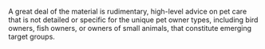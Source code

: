 A great deal of the material is rudimentary, high-level advice on pet care that is not detailed or specific for the unique pet owner types, including bird owners, fish owners, or owners of small animals, that constitute emerging target groups.

